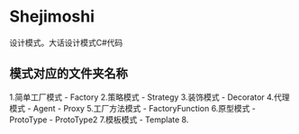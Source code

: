 # Shejimoshi
设计模式。大话设计模式C#代码
## 模式对应的文件夹名称
1.简单工厂模式	-	Factory
2.策略模式	-	Strategy
3.装饰模式	-	Decorator
4.代理模式	-	Agent
			-	Proxy
5.工厂方法模式	-	FactoryFunction
6.原型模式	-	ProtoType
			-	ProtoType2
7.模板模式	-	Template
8.

